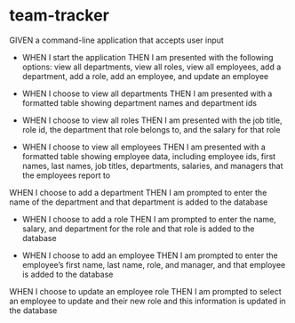 # team-tracker

GIVEN a command-line application that accepts user input

- WHEN I start the application
THEN I am presented with the following options: view all departments, view all roles, view all employees, add a department, add a role, add an employee, and update an employee 

- WHEN I choose to view all departments
THEN I am presented with a formatted table showing department names and department ids

- WHEN I choose to view all roles
THEN I am presented with the job title, role id, the department that role belongs to, and the salary for that role

- WHEN I choose to view all employees
THEN I am presented with a formatted table showing employee data, including employee ids, first names, last names, job titles, departments, salaries, and managers that the employees report to

WHEN I choose to add a department
THEN I am prompted to enter the name of the department and that department is added to the database

- WHEN I choose to add a role
THEN I am prompted to enter the name, salary, and department for the role and that role is added to the database

- WHEN I choose to add an employee
THEN I am prompted to enter the employee’s first name, last name, role, and manager, and that employee is added to the database

WHEN I choose to update an employee role
THEN I am prompted to select an employee to update and their new role and this information is updated in the database
